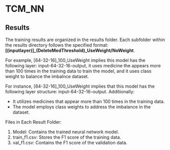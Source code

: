 # TCM_NN

## Results
The training results are organized in the results folder. Each subfolder within the results directory follows the specified format: **\[(inputlayer)\]_(DeleteMedThreshold)_UseWeight/NoWeight**.

For example, \[64-32-16\]_100_UseWeight implies this model has the following layer:
input-64-32-16-output, it uses medicine the appears more than 100 times in the training data to train the model, and it uses class weight to balance the imbalnce dataset.

For instance, \[64-32-16\]_100_UseWeight implies that this model has the following layer structure: input-64-32-16-output. Additionally:

* It utilizes medicines that appear more than 100 times in the training data.
* The model employs class weights to address the imbalance in the dataset.

Files in Each Result Folder:
1. Model: Contains the trained neural network model.
2. train_f1.csv: Stores the F1 score of the training data.
3. val_f1.csv: Contains the F1 score of the validation data.
